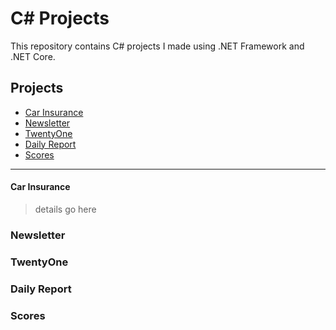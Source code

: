 # C# Projects
This repository contains C# projects I made using .NET Framework and .NET Core.

## Projects
- [Car Insurance](https://github.com/rdrigezariel/CSharpProjects/tree/main/Basic_C%23_Programs/CarInsurance)
- [Newsletter](https://github.com/rdrigezariel/CSharpProjects/tree/main/Basic_C%23_Programs/NewsLetterAppMVC)
- [TwentyOne](https://github.com/rdrigezariel/CSharpProjects/tree/main/Basic_C%23_Programs/VisualStudioAssignment/TwentyOne)
- [Daily Report](https://github.com/rdrigezariel/CSharpProjects/tree/main/Basic_C%23_Programs/VisualStudioAssignment/DailyReportSubmissionAssignment)
- [Scores](https://github.com/rdrigezariel/CSharpProjects/tree/main/Basic_C%23_Programs/Scores)
 	
******

#### Car Insurance
>details go here


### Newsletter


### TwentyOne


### Daily Report


### Scores
